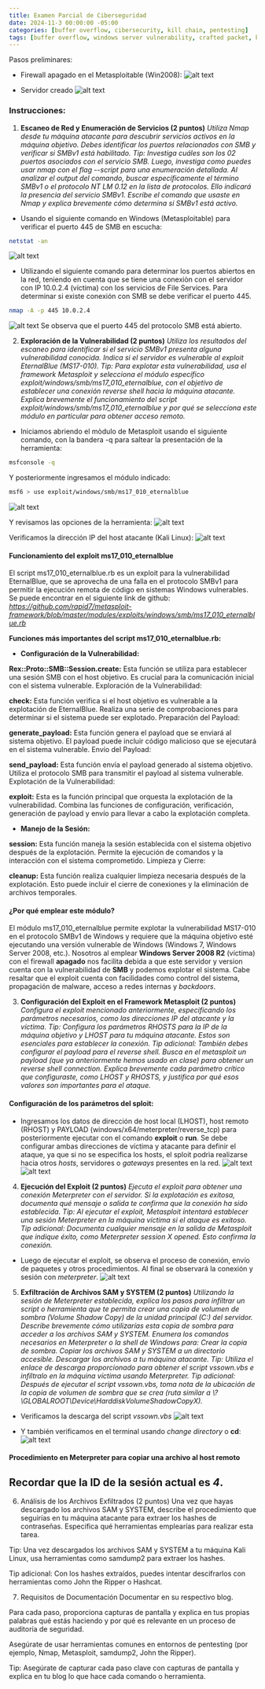 ```yaml
---
title: Examen Parcial de Ciberseguridad
date: 2024-11-3 00:00:00 -05:00
categories: [buffer overflow, cibersecurity, kill chain, pentesting]
tags: [buffer overflow, windows server vulnerability, crafted packet, kali, metasploit]  # TAG names should always be lowercase
---
```


Pasos preliminares:
- Firewall apagado en el Metasploitable (Win2008):
![alt text](/assets/images/parcial/firewall_apagado.png)

- Servidor creado
![alt text](/assets/images/parcial/files_server_creado.png)





### Instrucciones:
1) **Escaneo de Red y Enumeración de Servicios (2 puntos)**
*Utiliza Nmap desde tu máquina atacante para descubrir servicios activos en la máquina objetivo. Debes identificar los puertos relacionados con SMB y verificar si SMBv1 está habilitado.
Tip: Investiga cuáles son los 02 puertos asociados con el servicio SMB. Luego, investiga como puedes usar nmap con el flag --script para una enumeración detallada. Al analizar el output del comando, buscar específicamente el término SMBv1 o el protocolo NT LM 0.12 en la lista de protocolos. Ello indicará la presencia del servicio SMBv1.
Escribe el comando que usaste en Nmap y explica brevemente cómo determina si SMBv1 está activo.*

- Usando el siguiente comando en Windows (Metasploitable) para verificar el puerto 445 de SMB en escucha:
```bash
netstat -an
```
![alt text](/assets/images/parcial/image-5.png)

- Utilizando el siguiente comando para determinar los puertos abiertos en la red, teniendo en cuenta que se tiene una conexiòn con el servidor con IP 10.0.2.4 (víctima) con los servicios de File Services. Para determinar si existe conexión con SMB se debe verificar el puerto 445.
```bash
nmap -A -p 445 10.0.2.4
```
![alt text](/assets/images/parcial/image-1.png) 
Se observa que el puerto 445 del protocolo SMB está abierto.

2) **Exploración de la Vulnerabilidad (2 puntos)**
*Utiliza los resultados del escaneo para identificar si el servicio SMBv1 presenta alguna vulnerabilidad conocida. Indica si el servidor es vulnerable al exploit EternalBlue (MS17-010).
Tip: Para explotar esta vulnerabilidad, usa el framework Metasploit y selecciona el módulo específico exploit/windows/smb/ms17_010_eternalblue, con el objetivo de establecer una conexión reverse shell hacia la máquina atacante.
Explica brevemente el funcionamiento del script exploit/windows/smb/ms17_010_eternalblue y por qué se selecciona este módulo en particular para obtener acceso remoto.*

- Iniciamos abriendo el mòdulo de Metasploit usando el siguiente comando, con la bandera -q para saltear la presentación de la herramienta:
```bash
msfconsole -q
```
Y posteriormente ingresamos el módulo indicado:
```bash
msf6 > use exploit/windows/smb/ms17_010_eternalblue
```
![alt text](/assets/images/parcial/image-6.png)

Y revisamos las opciones de la herramienta:
![alt text](/assets/images/parcial/image-7.png)

Verificamos la dirección IP del host atacante (Kali Linux):
![alt text](/assets/images/parcial/image-8.png)

#### Funcionamiento del exploit **ms17_010_eternalblue**
El script ms17_010_eternalblue.rb es un exploit para la vulnerabilidad EternalBlue, que se aprovecha de una falla en el protocolo SMBv1 para permitir la ejecución remota de código en sistemas Windows vulnerables. Se puede encontrar en el siguiente link de github:
*https://github.com/rapid7/metasploit-framework/blob/master/modules/exploits/windows/smb/ms17_010_eternalblue.rb*

**Funciones más importantes del script ms17_010_eternalblue.rb:**

- **Configuración de la Vulnerabilidad:**

**Rex::Proto::SMB::Session.create:** Esta función se utiliza para establecer una sesión SMB con el host objetivo. Es crucial para la comunicación inicial con el sistema vulnerable.
Exploración de la Vulnerabilidad:

**check:** Esta función verifica si el host objetivo es vulnerable a la explotación de EternalBlue. Realiza una serie de comprobaciones para determinar si el sistema puede ser explotado.
Preparación del Payload:

**generate_payload:** Esta función genera el payload que se enviará al sistema objetivo. El payload puede incluir código malicioso que se ejecutará en el sistema vulnerable.
Envío del Payload:

**send_payload:** Esta función envía el payload generado al sistema objetivo. Utiliza el protocolo SMB para transmitir el payload al sistema vulnerable.
Explotación de la Vulnerabilidad:

**exploit:** Esta es la función principal que orquesta la explotación de la vulnerabilidad. Combina las funciones de configuración, verificación, generación de payload y envío para llevar a cabo la explotación completa.

- **Manejo de la Sesión:**

**session:** Esta función maneja la sesión establecida con el sistema objetivo después de la explotación. Permite la ejecución de comandos y la interacción con el sistema comprometido.
Limpieza y Cierre:

**cleanup:** Esta función realiza cualquier limpieza necesaria después de la explotación. Esto puede incluir el cierre de conexiones y la eliminación de archivos temporales.

#### ¿Por qué emplear este módulo?
El módulo ms17_010_eternalblue permite explotar la vulnerabilidad MS17-010 en el protocolo SMBv1 de Windows y requiere que la máquina objetivo esté ejecutando una versión vulnerable de Windows (Windows 7, Windows Server 2008, etc.). Nosotros al emplear **Windows Server 2008 R2** (víctima) con el firewall **apagado** nos facilita debida a que este servidor y version cuenta con la vulnerabilidad de **SMB** y podemos explotar el sistema. Cabe resaltar que el exploit cuenta con facilidades como control del sistema, propagación de malware, acceso a redes internas y *backdoors*.

3) **Configuración del Exploit en el Framework Metasploit (2 puntos)**
*Configura el exploit mencionado anteriormente, especificando los parámetros necesarios, como las direcciones IP del atacante y la víctima.
Tip: Configura los parámetros RHOSTS para la IP de la máquina objetivo y LHOST para tu máquina atacante. Estos son esenciales para establecer la conexión.
Tip adicional: También debes configurar el payload para el reverse shell. Busca en el metasploit un payload (que ya anteriormente hemos usado en clase) para obtener un reverse shell connection.
Explica brevemente cada parámetro crítico que configuraste, como LHOST y RHOSTS, y justifica por qué esos valores son importantes para el ataque.*

#### Configuración de los parámetros del sploit:
- Ingresamos los datos de dirección de host local (LHOST), host remoto (RHOST) y PAYLOAD (windows/x64/meterpreter/reverse_tcp) para posteriormente ejecutar con el comando **exploit** o **run**. Se debe configurar ambas direcciones de víctima y atacante para definir el ataque, ya que si no se especifica los hosts, el sploit podrìa realizarse hacia otros *hosts*, servidores o *gateways* presentes en la red.
![alt text](/assets/images/parcial/image-2.png)
![alt text](/assets/images/parcial/image-3.png)


4) **Ejecución del Exploit (2 puntos)**
*Ejecuta el exploit para obtener una conexión Meterpreter con el servidor. Si la explotación es exitosa, documenta qué mensaje o salida te confirma que la conexión ha sido establecida.
Tip: Al ejecutar el exploit, Metasploit intentará establecer una sesión Meterpreter en la máquina víctima si el ataque es exitoso.
Tip adicional: Documenta cualquier mensaje en la salida de Metasploit que indique éxito, como Meterpreter session X opened. Esto confirma la conexión.*

- Luego de ejecutar el exploit, se observa el proceso de conexión, envío de paquetes y otros procedimientos. Al final se observará la conexión y sesión con *meterpreter*.
![alt text](/assets/images/parcial/image-4.png)

5) **Exfiltración de Archivos SAM y SYSTEM (2 puntos)**
*Utilizando la sesión de Meterpreter establecida, explica los pasos para infiltrar un script o herramienta que te permita crear una copia de volumen de sombra (Volume Shadow Copy) de la unidad principal (C:) del servidor.
Describe brevemente cómo utilizarías esta copia de sombra para acceder a los archivos SAM y SYSTEM. Enumera los comandos necesarios en Meterpreter o la shell de Windows para:
Crear la copia de sombra.
Copiar los archivos SAM y SYSTEM a un directorio accesible.
Descargar los archivos a tu máquina atacante.
Tip: Utiliza el enlace de descarga proporcionado para obtener el script vssown.vbs e infíltralo en la máquina víctima usando Meterpreter.
Tip adicional: Después de ejecutar el script vssown.vbs, toma nota de la ubicación de la copia de volumen de sombra que se crea (ruta similar a \\?\GLOBALROOT\Device\HarddiskVolumeShadowCopyX).*

- Verificamos la descarga del script *vssown.vbs*
![alt text](/assets/images/parcial/image-9.png)

- Y también verificamos en el terminal usando *change directory* o **cd**:
![alt text](/assets/images/parcial/image-10.png)

#### Procedimiento en Meterpreter para copiar una archivo al host remoto
Recordar que la ID de la sesión actual es *4*.
- 

6) Análisis de los Archivos Exfiltrados (2 puntos)
Una vez que hayas descargado los archivos SAM y SYSTEM, describe el procedimiento que seguirías en tu máquina atacante para extraer los hashes de contraseñas. Especifica qué herramientas emplearías para realizar esta tarea.

Tip: Una vez descargados los archivos SAM y SYSTEM a tu máquina Kali Linux, usa herramientas como samdump2 para extraer los hashes.

Tip adicional: Con los hashes extraídos, puedes intentar descifrarlos con herramientas como John the Ripper o Hashcat.

7) Requisitos de Documentación
Documentar en su respectivo blog.

Para cada paso, proporciona capturas de pantalla y explica en tus propias palabras qué estás haciendo y por qué es relevante en un proceso de auditoría de seguridad.

Asegúrate de usar herramientas comunes en entornos de pentesting (por ejemplo, Nmap, Metasploit, samdump2, John the Ripper).

Tip: Asegúrate de capturar cada paso clave con capturas de pantalla y explica en tu blog lo que hace cada comando o herramienta.








